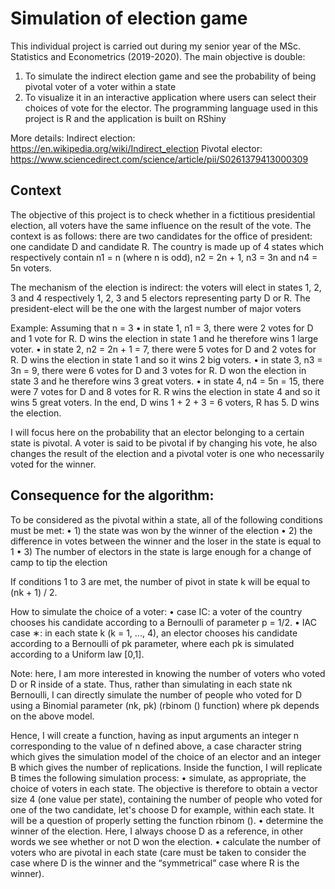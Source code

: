 # Simulation of election game
This individual project is carried out during my senior year of the MSc. Statistics and Econometrics (2019-2020).
The main objective is double:
1. To simulate the indirect election game and see the probability of being pivotal voter of a voter within a state
2. To visualize it in an interactive application where users can select their choices of vote for the elector.
The programming language used in this project is R and the application is built on RShiny

More details:
Indirect election: https://en.wikipedia.org/wiki/Indirect_election
Pivotal elector: https://www.sciencedirect.com/science/article/pii/S0261379413000309

## Context

The objective of this project is to check whether in a fictitious presidential election, all voters have the same influence on the result of the vote. The context is as follows: there are two candidates for the office of president: one candidate D and candidate R. The country is made up of 4 states which respectively contain n1 = n (where n is odd), n2 = 2n + 1, n3 = 3n and n4 = 5n voters.

The mechanism of the election is indirect: the voters will elect in states 1, 2, 3 and 4 respectively 1, 2, 3 and 5 electors representing party D or R. The president-elect will be the one with the largest number of major voters

Example: Assuming that n = 3
• in state 1, n1 = 3, there were 2 votes for D and 1 vote for R. D wins the election in state 1 and he therefore wins 1 large voter.
• in state 2, n2 = 2n + 1 = 7, there were 5 votes for D and 2 votes for R. D wins the election in state 1 and so it wins 2 big voters.
• in state 3, n3 = 3n = 9, there were 6 votes for D and 3 votes for R. D won the election in state 3 and he therefore wins 3 great voters.
• in state 4, n4 = 5n = 15, there were 7 votes for D and 8 votes for R. R wins the election in state 4 and so it wins 5 great voters.
In the end, D wins 1 + 2 + 3 = 6 voters, R has 5. D wins the election.

I will focus here on the probability that an elector belonging to a certain state is pivotal. A voter is said to be pivotal if by changing his vote, he also changes the result of the election and a pivotal voter is one who necessarily voted for the winner.

## Consequence for the algorithm: 

To be considered as the pivotal within a state, all of the following conditions must be met:
• 1) the state was won by the winner of the election
• 2) the difference in votes between the winner and the loser in the state is equal to 1
• 3) The number of electors in the state is large enough for a change of camp to tip the election

If conditions 1 to 3 are met, the number of pivot in state k will be equal to (nk + 1) / 2.

How to simulate the choice of a voter:
• case IC: a voter of the country chooses his candidate according to a Bernoulli of parameter p = 1/2.
• IAC case ∗: in each state k (k = 1, ..., 4), an elector chooses his candidate according to a Bernoulli of pk parameter, where each pk is simulated according to a Uniform law [0,1].

Note: here, I am more interested in knowing the number of voters who voted D or R inside of a state. Thus, rather than simulating in each state nk Bernoulli, I can directly simulate the number of people who voted for D using a Binomial parameter (nk, pk) (rbinom () function) where pk depends on the above model.

Hence, I will create a function, having as input arguments an integer n corresponding to the value of n defined above, a case character string which gives the simulation model of the choice of an elector and an integer B which gives the number of replications. Inside the function, I will replicate B times the following simulation process:
• simulate, as appropriate, the choice of voters in each state. The objective is therefore to obtain a vector size 4 (one value per state), containing the number of people who voted for one of the two candidate, let's choose D for example, within each state. It will be a question of properly setting the function rbinom ().
• determine the winner of the election. Here, I always choose D as a reference, in other words we see whether or not D won the election.
• calculate the number of voters who are pivotal in each state (care must be taken to consider the case where D is the winner and the “symmetrical” case where R is the winner).
